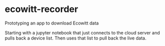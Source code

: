# ecowitt-recorder
Prototyping an app to download Ecowitt data

Starting with a jupyter notebook that just connects to the cloud server and pulls back a device list. Then uses that list to pull back the live data.